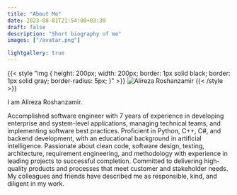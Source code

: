 ```yaml
---
title: "About Me"
date: 2023-08-01T21:54:00+03:30
draft: false
description: "Short biography of me"
images: ["/avatar.png"]

lightgallery: true
---
```


{{< style "img { height: 200px; width: 200px; border: 1px solid black; border: 1px solid gray; border-radius: 5px; }" >}}
![Alireza Roshanzamir](/images/avatar.png)
{{< /style >}}

I am Alireza Roshanzamir. 

Accomplished software engineer with 7 years of experience in developing enterprise and system-level applications, managing technical teams, and implementing software best practices. Proficient in Python, C++, C#, and backend development, with an educational background in artificial intelligence. Passionate about clean code, software design, testing, architecture, requirement engineering, and methodology with experience in leading projects to successful completion. Committed to delivering high-quality products and processes that meet customer and stakeholder needs. My colleagues and friends have described me as responsible, kind, and diligent in my work.
